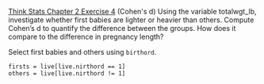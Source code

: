[Think Stats Chapter 2 Exercise 4](http://greenteapress.com/thinkstats2/html/thinkstats2003.html#toc24) (Cohen's d)
Using the variable totalwgt_lb, investigate whether first babies are lighter or heavier than others. Compute Cohen’s d to quantify the difference between the groups. How does it compare to the difference in pregnancy length?

Select first babies and others using `birthord`.
```
firsts = live[live.nirthord == 1]
others = live[live.nirthord != 1]
```


